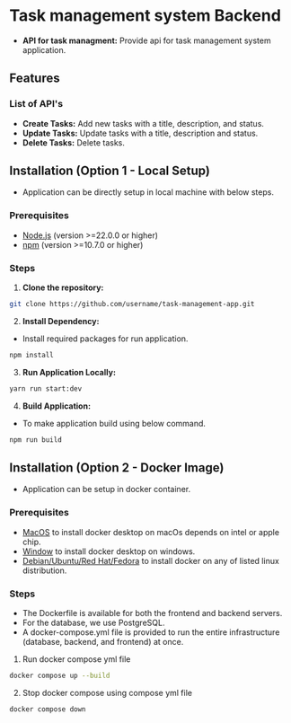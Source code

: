 # Task management system Backend

- **API for task managment:** Provide api for task management system application.

## Features

### List of API's

- **Create Tasks:** Add new tasks with a title, description, and status.
- **Update Tasks:** Update tasks with a title, description and status.
- **Delete Tasks:** Delete tasks.

## Installation (Option 1 - Local Setup)

- Application can be directly setup in local machine with below steps.

### Prerequisites

- [Node.js](https://nodejs.org/) (version >=22.0.0 or higher)
- [npm](https://www.npmjs.com/) (version >=10.7.0 or higher)

### Steps

1. **Clone the repository:**

```bash
git clone https://github.com/username/task-management-app.git
```

2. **Install Dependency:**

- Install required packages for run application.

```bash
npm install
```

3. **Run Application Locally:**

```bash
yarn run start:dev
```

4. **Build Application:**

- To make application build using below command.

```bash
npm run build
```

## Installation (Option 2 - Docker Image)

- Application can be setup in docker container.

### Prerequisites

- [MacOS](https://docs.docker.com/desktop/install/mac-install/) to install docker desktop on macOs depends on intel or apple chip.
- [Window](https://docs.docker.com/desktop/install/windows-install/) to install docker desktop on windows.
- [Debian/Ubuntu/Red Hat/Fedora](https://docs.docker.com/desktop/install/linux-install/) to install docker on any of listed linux distribution.

### Steps

- The Dockerfile is available for both the frontend and backend servers.
- For the database, we use PostgreSQL.
- A docker-compose.yml file is provided to run the entire infrastructure (database, backend, and frontend) at once.

1. Run docker compose yml file

```bash
docker compose up --build
```

2. Stop docker compose using compose yml file

```bash
docker compose down
```
